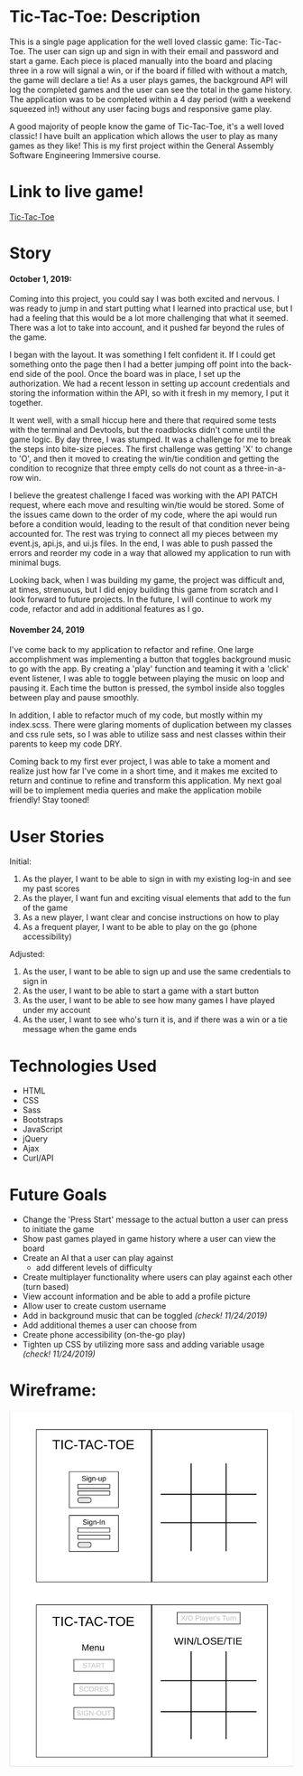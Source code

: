 # Tic-Tac-Toe: Description

This is a single page application for the well loved classic game: Tic-Tac-Toe. The user can sign up and sign in with their email and password and start a game. Each piece is placed manually into the board and placing three in a row will signal a win, or if the board if filled with without a match, the game will declare a tie! As a user plays games, the background API will log the completed games and the user can see the total in the game history. The application was to be completed within a 4 day period (with a weekend squeezed in!) without any user facing bugs and responsive game play.

A good majority of people know the game of Tic-Tac-Toe, it's a well loved classic! I have built an application which allows the user to play as many games as they like! This is my first project within the General Assembly Software Engineering Immersive course.

# Link to live game!

[Tic-Tac-Toe](https://sangelici.github.io/tictactoe-client/)


# Story

#### October 1, 2019:

Coming into this project, you could say I was both excited and nervous. I was ready to jump in and start putting what I learned into practical use, but I had a feeling that this would be a lot more challenging that what it seemed. There was a lot to take into account, and it pushed far beyond the rules of the game.

I began with the layout. It was something I felt confident it. If I could get something onto the page then I had a better jumping off point into the back-end side of the pool. Once the board was in place, I set up the authorization. We had a recent lesson in setting up account credentials and storing the information within the API, so with it fresh in my memory, I put it together.

It went well, with a small hiccup here and there that required some tests with the terminal and Devtools, but the roadblocks didn't come until the game logic. By day three, I was stumped. It was a challenge for me to break the steps into bite-size pieces. The first challenge was getting 'X' to change to 'O', and then it moved to creating the win/tie condition and getting the condition to recognize that three empty cells do not count as a three-in-a-row win.

I believe the greatest challenge I faced was working with the API PATCH request, where each move and resulting win/tie would be stored. Some of the issues came down to the order of my code, where the api would run before a condition would, leading to the result of that condition never being accounted for. The rest was trying to connect all my pieces between my event.js, api.js, and ui.js files. In the end, I was able to push passed the errors and reorder my code in a way that allowed my application to run with minimal bugs.

Looking back, when I was building my game, the project was difficult and, at times, strenuous, but I did enjoy building this game from scratch and I look forward to future projects. In the future, I will continue to work my code, refactor and add in additional features as I go.

#### November 24, 2019

I've come back to my application to refactor and refine. One large accomplishment was implementing a button that toggles background music to go with the app. By creating a 'play' function and teaming it with a 'click' event listener, I was able to toggle between playing the music on loop and pausing it. Each time the button is pressed, the symbol inside also toggles between play and pause smoothly.

In addition, I able to refactor much of my code, but mostly within my index.scss. There were glaring moments of duplication between my classes and css rule sets, so I was able to utilize sass and nest classes within their parents to keep my code DRY.

Coming back to my first ever project, I was able to take a moment and realize just how far I've come in a short time, and it makes me excited to return and continue to refine and transform this application. My next goal will be to implement media queries and make the application mobile friendly! Stay tooned!

# User Stories

Initial:
  1. As the player, I want to be able to sign in with my existing log-in and see my past scores
  2. As the player, I want fun and exciting visual elements that add to the fun of the game
  3. As a new player, I want clear and concise instructions on how to play
  4. As a frequent player, I want to be able to play on the go (phone accessibility)

Adjusted:
  1. As the user, I want to be able to sign up and use the same credentials to sign in
  2. As the user, I want to be able to start a game with a start button
  3. As the user, I want to be able to see how many games I have played under my account
  4. As the user, I want to see who's turn it is, and if there was a win or a tie message when the game ends

# Technologies Used

  - HTML
  - CSS
  - Sass
  - Bootstraps
  - JavaScript
  - jQuery
  - Ajax
  - Curl/API

# Future Goals
  - Change the 'Press Start' message to the actual button a user can press to initiate the game
  - Show past games played in game history where a user can view the board
  - Create an AI that a user can play against
      - add different levels of difficulty
  - Create multiplayer functionality where users can play against each other (turn based)
  - View account information and be able to add a profile picture
  - Allow user to create custom username
  - Add in background music that can be toggled <i>(check! 11/24/2019)</i>
  - Add additional themes a user can choose from
  - Create phone accessibility (on-the-go play)
  - Tighten up CSS by utilizing more sass and adding variable usage <i>(check! 11/24/2019)</i>

# Wireframe:

<img src="Tic-Tac-Toe Wireframe.jpeg"
     alt="Tic Tac Toe Wireframe"
     style="float: left; margin-right: 10px;" />
